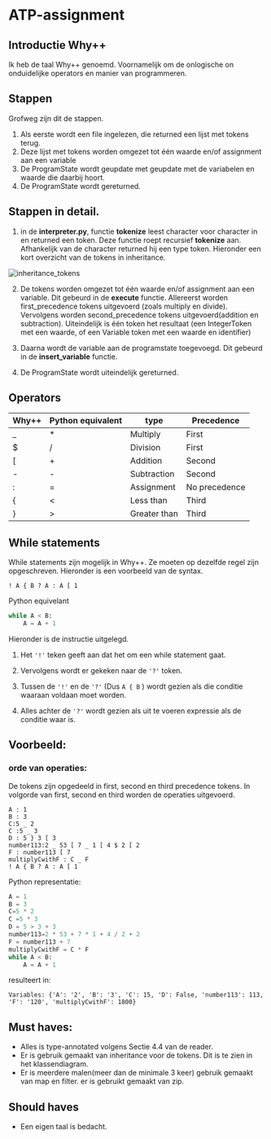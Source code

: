 # ATP-assignment

## Introductie Why++
Ik heb de taal Why++ genoemd. Voornamelijk om de onlogische on onduidelijke operators en manier van programmeren.

## Stappen
Grofweg zijn dit de stappen.

1. Als eerste wordt een file ingelezen, die returned een lijst met tokens terug.
2. Deze lijst met tokens worden omgezet tot één waarde en/of assignment aan een variable
3. De ProgramState wordt geupdate met geupdate met de variabelen en waarde die daarbij hoort.
4. De ProgramState wordt gereturned. 


## Stappen in detail.
1. in de **interpreter.py**, functie **tokenize** 
leest character voor character in en returned een token. 
Deze functie roept recursief **tokenize** aan.
Afhankelijk van de character returned hij een type token. 
Hieronder een kort overzicht van de tokens in inheritance.
  
 ![inheritance_tokens](https://user-images.githubusercontent.com/31653244/81508624-69f4ec80-9305-11ea-962f-8c4019a8a939.png)


2. De tokens worden omgezet tot één waarde en/of assignment aan een variable. 
Dit gebeurd in de **execute** functie. Allereerst worden first_precedence tokens uitgevoerd (zoals multiply en divide).
Vervolgens worden second_precedence tokens uitgevoerd(addition en subtraction).
Uiteindelijk is één token het resultaat (een IntegerToken met een waarde, of een Variable token met een waarde en identifier)

3. Daarna wordt de variable aan de programstate toegevoegd. Dit gebeurd in de **insert_variable** functie.

4. De ProgramState wordt uiteindelijk gereturned.



## Operators

Why++ | Python equivalent | type | Precedence
--- | --- | ---- | ----
_   | * | Multiply | First
$ | / | Division | First
[   |   + | Addition | Second
\-   | -   | Subtraction | Second
\: | = | Assignment | No precedence
{ | < | Less than | Third
} | \> | Greater than | Third


## While statements

While statements zijn mogelijk in Why++. Ze moeten op dezelfde regel zijn opgeschreven.
Hieronder is een voorbeeld van de syntax.
```
! A { B ? A : A [ 1
```


Python equivelant
```python
while A < B:
    A = A + 1
```

Hieronder is de instructie uitgelegd.

1. Het ```'!'``` teken geeft aan dat het om een while statement gaat.

2. Vervolgens wordt er gekeken naar de ```'?'``` token. 

3. Tussen de ```'!'``` en de ```'?'``` (Dus ```A { B``` ) 
wordt gezien als die conditie waaraan voldaan moet worden.

4. Alles achter de ```'?'``` wordt gezien als uit te voeren expressie als de conditie waar is.
 

## Voorbeeld:

### orde van operaties:
De tokens zijn opgedeeld in first, second en third precedence tokens.
In volgorde van first, second en third worden de operaties uitgevoerd.

```
A : 1
B : 3
C:5 _ 2
C :5 _ 3
D : 5 } 3 [ 3
number113:2 _ 53 [ 7 _ 1 [ 4 $ 2 [ 2
F : number113 [ 7
multiplyCwithF : C _ F
! A { B ? A : A [ 1
```

Python representatie:
```python
A = 1
B = 3
C=5 * 2
C =5 * 3
D = 5 > 3 + 3
number113=2 * 53 + 7 * 1 + 4 / 2 + 2
F = number113 + 7
multiplyCwithF = C * F
while A < B:
    A = A + 1

```



resulteert in:
```
Variables: {'A': '2', 'B': '3', 'C': 15, 'D': False, 'number113': 113, 'F': '120', 'multiplyCwithF': 1800}
```


## Must haves:
- Alles is type-annotated volgens Sectie 4.4 van de reader.
- Er is gebruik gemaakt van inheritance voor de tokens. Dit is te zien in het klassendiagram.
- Er is meerdere malen(meer dan de minimale 3 keer) gebruik gemaakt van map en filter. 
er is gebruikt gemaakt van zip.

## Should haves
- Een eigen taal is bedacht.
